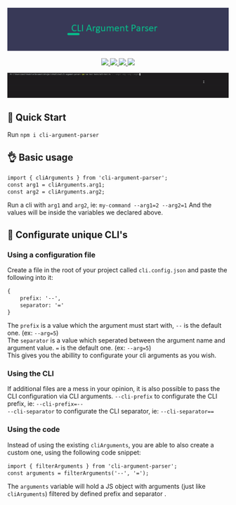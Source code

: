 <p align='center'><a href='https://github.com/danitseitlin/cli-argument-parser'><img src='.github/resources/logo.png' /></a></p>

<p align='center'>
  <a href='https://github.com/danitseitlin/cli-argument-parser/blob/master/LICENSE'>
    <img src='https://img.shields.io/badge/license-BSD%203%20Clause-blue.svg' target='_blank' />
  </a>
  <a href='https://npmjs.org/package/cli-argument-parser'>
    <img src='http://img.shields.io/npm/v/cli-argument-parser.svg?style=flat' target='_blank' />
  </a>
  <a href='https://npmjs.org/package/cli-argument-parser' style='width:25px;height:20px;'>
    <img src='https://img.shields.io/npm/dm/cli-argument-parser.svg?color=blue' target='_blank' />
  </a>
  <a href='https://npmjs.org/package/cli-argument-parser' style='width:25px;height:20px;'>
    <img src='https://img.shields.io/bitbucket/issues/danitseitlin/cli-argument-parser' target='_blank' />
  </a>
</p>

<p align='center'><a href='https://github.com/danitseitlin/cli-argument-parser'><img src='.github/resources/gif.gif' /></a></p>

## :metal: Quick Start
Run `npm i cli-argument-parser`

## :ok_hand: Basic usage
```
import { cliArguments } from 'cli-argument-parser';
const arg1 = cliArguments.arg1;
const arg2 = cliArguments.arg2;
```
Run a cli with `arg1` and `arg2`, ie: `my-command --arg1=2 --arg2=1`
And the values will be inside the variables we declared above.

## :speak_no_evil: Configurate unique CLI's
### Using a configuration file
Create a file in the root of your project called `cli.config.json`
and paste the following into it:
```
{
    prefix: '--',
    separator: '='
}
```
The `prefix` is a value which the argument must start with, `--` is the default one. (ex: `--arg=5`) <br>
The `separator` is a value which seperated between the argument name and argument value. `=` is the default one. (ex: `--arg=5`) <br>
This gives you the abillity to configurate your cli arguments as you wish. <br>

### Using the CLI
If additional files are a mess in your opinion, it is also possible to pass the CLI configuration via CLI arguments.
`--cli-prefix` to configurate the CLI prefix, ie: `--cli-prefix=--`<br>
`--cli-separator` to configurate the CLI separator, ie: `--cli-separator==`

### Using the code
Instead of using the existing `cliArguments`, you are able to also create a custom one, using the following code snippet:
```
import { filterArguments } from 'cli-argument-parser';
const arguments = filterArguments('--', '=');
```
The `arguments` variable will hold a JS object with arguments (just like `cliArguments`) filtered by defined prefix and separator .